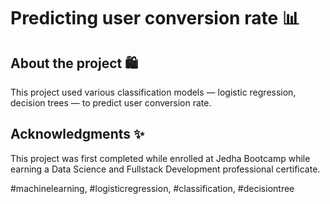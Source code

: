 # Predicting user conversion rate 📊

## About the project 🛍️

This project used various classification models — logistic regression, decision trees — to predict user conversion rate.


## Acknowledgments ✨

This project was first completed while enrolled at Jedha Bootcamp while earning a Data Science and Fullstack Development 
professional certificate.


#machinelearning, #logisticregression, #classification, #decisiontree
